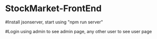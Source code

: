 # StockMarket-FrontEnd
#Install jsonserver, start using "npm run server"

#Login using admin to see admin page, any other user to see user page
